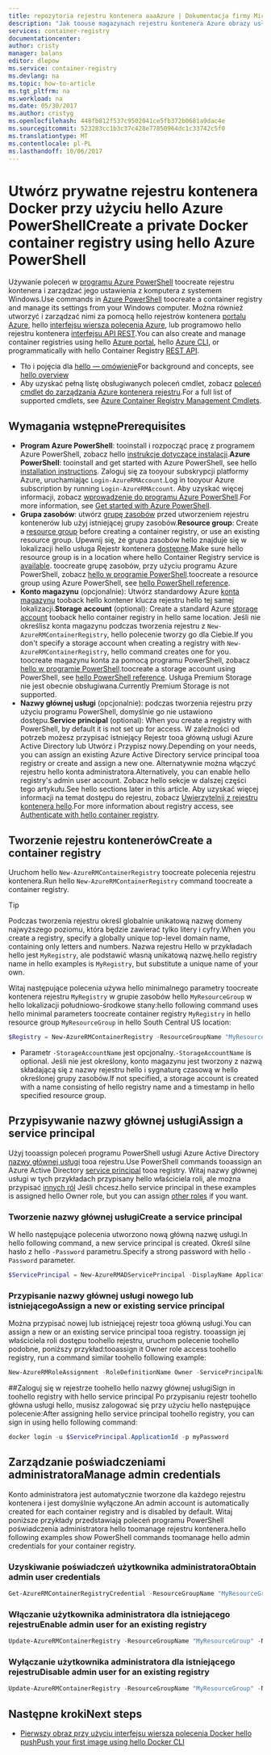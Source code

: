 ```yaml
---
title: repozytoria rejestru kontenera aaaAzure | Dokumentacja firmy Microsoft
description: "Jak toouse magazynach rejestru kontenera Azure obrazy usługi Docker"
services: container-registry
documentationcenter: 
author: cristy
manager: balans
editor: dlepow
ms.service: container-registry
ms.devlang: na
ms.topic: how-to-article
ms.tgt_pltfrm: na
ms.workload: na
ms.date: 05/30/2017
ms.author: cristyg
ms.openlocfilehash: 448fb812f537c9502041ce5fb372b0681a9dac4e
ms.sourcegitcommit: 523283cc1b3c37c428e77850964dc1c33742c5f0
ms.translationtype: MT
ms.contentlocale: pl-PL
ms.lasthandoff: 10/06/2017
---
```

# <a name="create-a-private-docker-container-registry-using-hello-azure-powershell"></a><span data-ttu-id="f7f4e-103">Utwórz prywatne rejestru kontenera Docker przy użyciu hello Azure PowerShell</span><span class="sxs-lookup"><span data-stu-id="f7f4e-103">Create a private Docker container registry using hello Azure PowerShell</span></span>
<span data-ttu-id="f7f4e-104">Używanie poleceń w [programu Azure PowerShell](https://docs.microsoft.com/en-us/powershell/azure/overview) toocreate rejestru kontenera i zarządzać jego ustawienia z komputera z systemem Windows.</span><span class="sxs-lookup"><span data-stu-id="f7f4e-104">Use commands in [Azure PowerShell](https://docs.microsoft.com/en-us/powershell/azure/overview) toocreate a container registry and manage its settings from your Windows computer.</span></span> <span data-ttu-id="f7f4e-105">Można również utworzyć i zarządzać nimi za pomocą hello rejestrów kontenera [portalu Azure](container-registry-get-started-portal.md), hello [interfejsu wiersza polecenia Azure](container-registry-get-started-azure-cli.md), lub programowo hello rejestru kontenera [interfejsu API REST](https://go.microsoft.com/fwlink/p/?linkid=834376).</span><span class="sxs-lookup"><span data-stu-id="f7f4e-105">You can also create and manage container registries using hello [Azure portal](container-registry-get-started-portal.md), hello [Azure CLI](container-registry-get-started-azure-cli.md), or programmatically with hello Container Registry [REST API](https://go.microsoft.com/fwlink/p/?linkid=834376).</span></span>


* <span data-ttu-id="f7f4e-106">Tło i pojęcia dla [hello — omówienie](container-registry-intro.md)</span><span class="sxs-lookup"><span data-stu-id="f7f4e-106">For background and concepts, see [hello overview](container-registry-intro.md)</span></span>
* <span data-ttu-id="f7f4e-107">Aby uzyskać pełną listę obsługiwanych poleceń cmdlet, zobacz [poleceń cmdlet do zarządzania Azure kontenera rejestru](https://docs.microsoft.com/en-us/powershell/module/azurerm.containerregistry/).</span><span class="sxs-lookup"><span data-stu-id="f7f4e-107">For a full list of supported cmdlets, see [Azure Container Registry Management Cmdlets](https://docs.microsoft.com/en-us/powershell/module/azurerm.containerregistry/).</span></span>


## <a name="prerequisites"></a><span data-ttu-id="f7f4e-108">Wymagania wstępne</span><span class="sxs-lookup"><span data-stu-id="f7f4e-108">Prerequisites</span></span>
* <span data-ttu-id="f7f4e-109">**Program Azure PowerShell**: tooinstall i rozpocząć pracę z programem Azure PowerShell, zobacz hello [instrukcje dotyczące instalacji](https://docs.microsoft.com/en-us/powershell/azure/install-azurerm-ps).</span><span class="sxs-lookup"><span data-stu-id="f7f4e-109">**Azure PowerShell**: tooinstall and get started with Azure PowerShell, see hello [installation instructions](https://docs.microsoft.com/en-us/powershell/azure/install-azurerm-ps).</span></span> <span data-ttu-id="f7f4e-110">Zaloguj się za tooyour subskrypcji platformy Azure, uruchamiając `Login-AzureRMAccount`.</span><span class="sxs-lookup"><span data-stu-id="f7f4e-110">Log in tooyour Azure subscription by running `Login-AzureRMAccount`.</span></span> <span data-ttu-id="f7f4e-111">Aby uzyskać więcej informacji, zobacz [wprowadzenie do programu Azure PowerShell](https://docs.microsoft.com/en-us/powershell/azure/get-started-azurep).</span><span class="sxs-lookup"><span data-stu-id="f7f4e-111">For more information, see [Get started with Azure PowerShell](https://docs.microsoft.com/en-us/powershell/azure/get-started-azurep).</span></span>
* <span data-ttu-id="f7f4e-112">**Grupa zasobów**: utwórz [grupę zasobów](../azure-resource-manager/resource-group-overview.md#resource-groups) przed utworzeniem rejestru kontenerów lub użyj istniejącej grupy zasobów.</span><span class="sxs-lookup"><span data-stu-id="f7f4e-112">**Resource group**: Create a [resource group](../azure-resource-manager/resource-group-overview.md#resource-groups) before creating a container registry, or use an existing resource group.</span></span> <span data-ttu-id="f7f4e-113">Upewnij się, że grupa zasobów hello znajduje się w lokalizacji hello usługa Rejestr kontenera [dostępne](https://azure.microsoft.com/regions/services/).</span><span class="sxs-lookup"><span data-stu-id="f7f4e-113">Make sure hello resource group is in a location where hello Container Registry service is [available](https://azure.microsoft.com/regions/services/).</span></span> <span data-ttu-id="f7f4e-114">toocreate grupę zasobów, przy użyciu programu Azure PowerShell, zobacz [hello w programie PowerShell](https://docs.microsoft.com/en-us/powershell/azure/get-started-azureps#create-a-resource-group).</span><span class="sxs-lookup"><span data-stu-id="f7f4e-114">toocreate a resource group using Azure PowerShell, see [hello PowerShell reference](https://docs.microsoft.com/en-us/powershell/azure/get-started-azureps#create-a-resource-group).</span></span>
* <span data-ttu-id="f7f4e-115">**Konto magazynu** (opcjonalnie): Utwórz standardowy Azure [konta magazynu](../storage/common/storage-introduction.md) tooback hello kontener klucza rejestru hello tej samej lokalizacji.</span><span class="sxs-lookup"><span data-stu-id="f7f4e-115">**Storage account** (optional): Create a standard Azure [storage account](../storage/common/storage-introduction.md) tooback hello container registry in hello same location.</span></span> <span data-ttu-id="f7f4e-116">Jeśli nie określisz konta magazynu podczas tworzenia rejestru z `New-AzureRMContainerRegistry`, hello polecenie tworzy go dla Ciebie.</span><span class="sxs-lookup"><span data-stu-id="f7f4e-116">If you don't specify a storage account when creating a registry with `New-AzureRMContainerRegistry`, hello command creates one for you.</span></span> <span data-ttu-id="f7f4e-117">toocreate magazynu konta za pomocą programu PowerShell, zobacz [hello w programie PowerShell](https://docs.microsoft.com/en-us/powershell/module/azure/new-azurestorageaccount).</span><span class="sxs-lookup"><span data-stu-id="f7f4e-117">toocreate a storage account using PowerShell, see [hello PowerShell reference](https://docs.microsoft.com/en-us/powershell/module/azure/new-azurestorageaccount).</span></span> <span data-ttu-id="f7f4e-118">Usługa Premium Storage nie jest obecnie obsługiwana.</span><span class="sxs-lookup"><span data-stu-id="f7f4e-118">Currently Premium Storage is not supported.</span></span>
* <span data-ttu-id="f7f4e-119">**Nazwy głównej usługi** (opcjonalnie): podczas tworzenia rejestru przy użyciu programu PowerShell, domyślnie go nie ustawiono dostępu.</span><span class="sxs-lookup"><span data-stu-id="f7f4e-119">**Service principal** (optional): When you create a registry with PowerShell, by default it is not set up for access.</span></span> <span data-ttu-id="f7f4e-120">W zależności od potrzeb możesz przypisać istniejący Rejestr tooa główną usługi Azure Active Directory lub Utwórz i Przypisz nowy.</span><span class="sxs-lookup"><span data-stu-id="f7f4e-120">Depending on your needs, you can assign an existing Azure Active Directory service principal tooa registry or create and assign a new one.</span></span> <span data-ttu-id="f7f4e-121">Alternatywnie można włączyć rejestru hello konta administratora.</span><span class="sxs-lookup"><span data-stu-id="f7f4e-121">Alternatively, you can enable hello registry's admin user account.</span></span> <span data-ttu-id="f7f4e-122">Zobacz hello sekcje w dalszej części tego artykułu.</span><span class="sxs-lookup"><span data-stu-id="f7f4e-122">See hello sections later in this article.</span></span> <span data-ttu-id="f7f4e-123">Aby uzyskać więcej informacji na temat dostępu do rejestru, zobacz [Uwierzytelnij z rejestru kontenera hello](container-registry-authentication.md).</span><span class="sxs-lookup"><span data-stu-id="f7f4e-123">For more information about registry access, see [Authenticate with hello container registry](container-registry-authentication.md).</span></span>

## <a name="create-a-container-registry"></a><span data-ttu-id="f7f4e-124">Tworzenie rejestru kontenerów</span><span class="sxs-lookup"><span data-stu-id="f7f4e-124">Create a container registry</span></span>
<span data-ttu-id="f7f4e-125">Uruchom hello `New-AzureRMContainerRegistry` toocreate polecenia rejestru kontenera.</span><span class="sxs-lookup"><span data-stu-id="f7f4e-125">Run hello `New-AzureRMContainerRegistry` command toocreate a container registry.</span></span>

> [!TIP]
> <span data-ttu-id="f7f4e-126">Podczas tworzenia rejestru określ globalnie unikatową nazwę domeny najwyższego poziomu, która będzie zawierać tylko litery i cyfry.</span><span class="sxs-lookup"><span data-stu-id="f7f4e-126">When you create a registry, specify a globally unique top-level domain name, containing only letters and numbers.</span></span> <span data-ttu-id="f7f4e-127">Nazwa rejestru Hello w przykładach hello jest `MyRegistry`, ale podstawić własną unikatową nazwę.</span><span class="sxs-lookup"><span data-stu-id="f7f4e-127">hello registry name in hello examples is `MyRegistry`, but substitute a unique name of your own.</span></span>
>
>

<span data-ttu-id="f7f4e-128">Witaj następujące polecenia używa hello minimalnego parametry toocreate kontenera rejestru `MyRegistry` w grupie zasobów hello `MyResourceGroup` w hello lokalizacji południowo-środkowe stany:</span><span class="sxs-lookup"><span data-stu-id="f7f4e-128">hello following command uses hello minimal parameters toocreate container registry `MyRegistry` in hello resource group `MyResourceGroup` in hello South Central US location:</span></span>

```PowerShell
$Registry = New-AzureRMContainerRegistry -ResourceGroupName "MyResourceGroup" -Name "MyRegistry"
```

* <span data-ttu-id="f7f4e-129">Parametr `-StorageAccountName` jest opcjonalny.</span><span class="sxs-lookup"><span data-stu-id="f7f4e-129">`-StorageAccountName` is optional.</span></span> <span data-ttu-id="f7f4e-130">Jeśli nie jest określony, konto magazynu jest tworzony z nazwą składającą się z nazwy rejestru hello i sygnaturę czasową w hello określonej grupy zasobów.</span><span class="sxs-lookup"><span data-stu-id="f7f4e-130">If not specified, a storage account is created with a name consisting of hello registry name and a timestamp in hello specified resource group.</span></span>

## <a name="assign-a-service-principal"></a><span data-ttu-id="f7f4e-131">Przypisywanie nazwy głównej usługi</span><span class="sxs-lookup"><span data-stu-id="f7f4e-131">Assign a service principal</span></span>
<span data-ttu-id="f7f4e-132">Użyj tooassign poleceń programu PowerShell usługi Azure Active Directory [nazwy głównej usługi](../azure-resource-manager/resource-group-authenticate-service-principal.md) tooa rejestru.</span><span class="sxs-lookup"><span data-stu-id="f7f4e-132">Use PowerShell commands tooassign an Azure Active Directory [service principal](../azure-resource-manager/resource-group-authenticate-service-principal.md) tooa registry.</span></span> <span data-ttu-id="f7f4e-133">Witaj nazwy głównej usługi w tych przykładach przypisany hello właściciela roli, ale można przypisać [innych ról](../active-directory/role-based-access-control-configure.md) Jeśli chcesz.</span><span class="sxs-lookup"><span data-stu-id="f7f4e-133">hello service principal in these examples is assigned hello Owner role, but you can assign [other roles](../active-directory/role-based-access-control-configure.md) if you want.</span></span>

### <a name="create-a-service-principal"></a><span data-ttu-id="f7f4e-134">Tworzenie nazwy głównej usługi</span><span class="sxs-lookup"><span data-stu-id="f7f4e-134">Create a service principal</span></span>
<span data-ttu-id="f7f4e-135">W hello następujące polecenia utworzono nową główną nazwę usługi.</span><span class="sxs-lookup"><span data-stu-id="f7f4e-135">In hello following command, a new service principal is created.</span></span> <span data-ttu-id="f7f4e-136">Określ silne hasło z hello `-Password` parametru.</span><span class="sxs-lookup"><span data-stu-id="f7f4e-136">Specify a strong password with hello `-Password` parameter.</span></span>

```PowerShell
$ServicePrincipal = New-AzureRMADServicePrincipal -DisplayName ApplicationDisplayName -Password "MyPassword"
```

### <a name="assign-a-new-or-existing-service-principal"></a><span data-ttu-id="f7f4e-137">Przypisanie nazwy głównej usługi nowego lub istniejącego</span><span class="sxs-lookup"><span data-stu-id="f7f4e-137">Assign a new or existing service principal</span></span>
<span data-ttu-id="f7f4e-138">Można przypisać nowej lub istniejącej rejestr tooa główną usługi.</span><span class="sxs-lookup"><span data-stu-id="f7f4e-138">You can assign a new or an existing service principal tooa registry.</span></span> <span data-ttu-id="f7f4e-139">tooassign jej właściciela roli dostępu toohello rejestru, uruchom polecenie toohello podobne, poniższy przykład:</span><span class="sxs-lookup"><span data-stu-id="f7f4e-139">tooassign it Owner role access toohello registry, run a command similar toohello following example:</span></span>

```PowerShell
New-AzureRMRoleAssignment -RoleDefinitionName Owner -ServicePrincipalName $ServicePrincipal.ApplicationId -Scope $Registry.Id
```

##<a name="sign-in-toohello-registry-with-hello-service-principal"></a><span data-ttu-id="f7f4e-140">Zaloguj się w rejestrze toohello hello nazwy głównej usługi</span><span class="sxs-lookup"><span data-stu-id="f7f4e-140">Sign in toohello registry with hello service principal</span></span>
<span data-ttu-id="f7f4e-141">Po przypisaniu rejestr toohello główna usługi hello, musisz zalogować się przy użyciu hello następujące polecenie:</span><span class="sxs-lookup"><span data-stu-id="f7f4e-141">After assigning hello service principal toohello registry, you can sign in using hello following command:</span></span>

```PowerShell
docker login -u $ServicePrincipal.ApplicationId -p myPassword
```

## <a name="manage-admin-credentials"></a><span data-ttu-id="f7f4e-142">Zarządzanie poświadczeniami administratora</span><span class="sxs-lookup"><span data-stu-id="f7f4e-142">Manage admin credentials</span></span>
<span data-ttu-id="f7f4e-143">Konto administratora jest automatycznie tworzone dla każdego rejestru kontenera i jest domyślnie wyłączone.</span><span class="sxs-lookup"><span data-stu-id="f7f4e-143">An admin account is automatically created for each container registry and is disabled by default.</span></span> <span data-ttu-id="f7f4e-144">Witaj poniższe przykłady przedstawiają poleceń programu PowerShell poświadczenia administratora hello toomanage rejestru kontenera.</span><span class="sxs-lookup"><span data-stu-id="f7f4e-144">hello following examples show PowerShell commands toomanage hello admin credentials for your container registry.</span></span>

### <a name="obtain-admin-user-credentials"></a><span data-ttu-id="f7f4e-145">Uzyskiwanie poświadczeń użytkownika administratora</span><span class="sxs-lookup"><span data-stu-id="f7f4e-145">Obtain admin user credentials</span></span>
```PowerShell
Get-AzureRMContainerRegistryCredential -ResourceGroupName "MyResourceGroup" -Name "MyRegistry"
```

### <a name="enable-admin-user-for-an-existing-registry"></a><span data-ttu-id="f7f4e-146">Włączanie użytkownika administratora dla istniejącego rejestru</span><span class="sxs-lookup"><span data-stu-id="f7f4e-146">Enable admin user for an existing registry</span></span>
```PowerShell
Update-AzureRMContainerRegistry -ResourceGroupName "MyResourceGroup" -Name "MyRegistry" -EnableAdminUser
```

### <a name="disable-admin-user-for-an-existing-registry"></a><span data-ttu-id="f7f4e-147">Wyłączanie użytkownika administratora dla istniejącego rejestru</span><span class="sxs-lookup"><span data-stu-id="f7f4e-147">Disable admin user for an existing registry</span></span>
```PowerShell
Update-AzureRMContainerRegistry -ResourceGroupName "MyResourceGroup" -Name "MyRegistry" -DisableAdminUser
```

## <a name="next-steps"></a><span data-ttu-id="f7f4e-148">Następne kroki</span><span class="sxs-lookup"><span data-stu-id="f7f4e-148">Next steps</span></span>
* [<span data-ttu-id="f7f4e-149">Pierwszy obraz przy użyciu interfejsu wiersza polecenia Docker hello push</span><span class="sxs-lookup"><span data-stu-id="f7f4e-149">Push your first image using hello Docker CLI</span></span>](container-registry-get-started-docker-cli.md)
